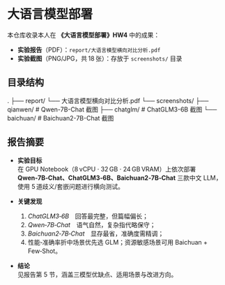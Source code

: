 # 大语言模型部署

本仓库收录本人在 **《大语言模型部署》HW4** 中的成果：

- **实验报告**（PDF）：`report/大语言模型横向对比分析.pdf`
- **实验截图**（PNG/JPG，共 18 张）：存放于 `screenshots/` 目录

## 目录结构
.
├── report/
└── 大语言模型横向对比分析.pdf
└── screenshots/
├── qianwen/ # Qwen-7B-Chat 截图
├── chatglm/ # ChatGLM3-6B 截图
└── baichuan/ # Baichuan2-7B-Chat 截图

      
## 报告摘要

- **实验目标**  
  在 GPU Notebook（8 vCPU · 32 GB · 24 GB VRAM）上依次部署 **Qwen‑7B‑Chat、ChatGLM3‑6B、Baichuan2‑7B‑Chat** 三款中文 LLM，使用 5 道歧义/套嵌问题进行横向测试。

- **关键发现**  
  1. *ChatGLM3‑6B* 回答最完整，但篇幅偏长；  
  2. *Qwen‑7B‑Chat* 语气自然，复杂指代略保守；  
  3. *Baichuan2‑7B‑Chat* 显存最省，准确度需精调；  
  4. 性能‑准确率折中场景优先选 GLM；资源敏感场景可用 Baichuan + Few‑Shot。

- **结论**  
  见报告第 5 节，涵盖三模型优缺点、适用场景与改进方向。

